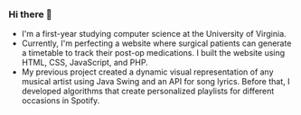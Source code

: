 ### Hi there 👋

- I'm a first-year studying computer science at the University of Virginia.
- Currently, I'm perfecting a website where surgical patients can generate a timetable to track their post-op medications. I built the website using HTML, CSS, JavaScript, and PHP.
- My previous project created a dynamic visual representation of any musical artist using Java Swing and an API for song lyrics. Before that, I developed algorithms that create personalized playlists for different occasions in Spotify.

<!--
**k-mcc/k-mcc** is a ✨ _special_ ✨ repository because its `README.md` (this file) appears on your GitHub profile.

Here are some ideas to get you started:

- 🔭 I’m currently working on ...
- 🌱 I’m currently learning ...
- 👯 I’m looking to collaborate on ...
- 🤔 I’m looking for help with ...
- 💬 Ask me about ...
- 📫 How to reach me: ...
- 😄 Pronouns: ...
- ⚡ Fun fact: ...
-->

